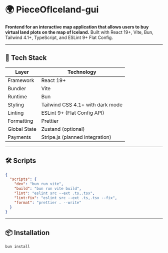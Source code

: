 # 🌍 PieceOfIceland-gui

**Frontend for an interactive map application that allows users to buy virtual land plots on the map of Iceland.** Built with React 19+, Vite, Bun, Tailwind 4.1+, TypeScript, and ESLint 9+ Flat Config.

---

## 🚀 Tech Stack

| Layer        | Technology                       |
| ------------ | -------------------------------- |
| Framework    | React 19+                        |
| Bundler      | Vite                             |
| Runtime      | Bun                              |
| Styling      | Tailwind CSS 4.1+ with dark mode |
| Linting      | ESLint 9+ (Flat Config API)      |
| Formatting   | Prettier                         |
| Global State | Zustand (optional)               |
| Payments     | Stripe.js (planned integration)  |

---

## 🛠️ Scripts

```json
{
  "scripts": {
    "dev": "bun run vite",
    "build": "bun run vite build",
    "lint": "eslint src --ext .ts,.tsx",
    "lint:fix": "eslint src --ext .ts,.tsx --fix",
    "format": "prettier . --write"
  }
}
```

---

## 📦 Installation

```bash
bun install
```

